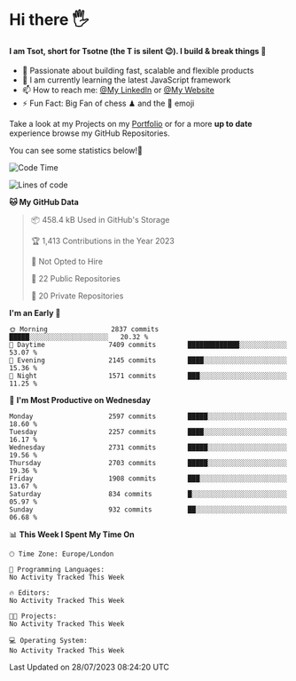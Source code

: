 # Hi there :raised_hand_with_fingers_splayed:
#### I am Tsot, short for Tsotne (the T is silent :wink:). I build & break things :space_invader:
- :telescope: Passionate about building fast, scalable and flexible products
- :seedling: I am currently learning the latest JavaScript framework 
- :mailbox: How to reach me: [@My LinkedIn](https://www.linkedin.com/in/tsotne-gvadzabia/) or [@My Website](https://tsotne.co.uk/contact)
- :zap: Fun Fact: Big Fan of chess ♟ and the 👾 emoji

Take a look at my Projects on my [Portfolio](https://tsotne.co.uk/) or for a more **up to date** experience browse my GitHub Repositories.

You can see some statistics below!:space_invader:
<!--START_SECTION:waka-->
![Code Time](http://img.shields.io/badge/Code%20Time-761%20hrs%202%20mins-blue)

![Lines of code](https://img.shields.io/badge/From%20Hello%20World%20I%27ve%20Written-6.7%20million%20lines%20of%20code-blue)

**🐱 My GitHub Data** 

> 📦 458.4 kB Used in GitHub's Storage 
 > 
> 🏆 1,413 Contributions in the Year 2023
 > 
> 🚫 Not Opted to Hire
 > 
> 📜 22 Public Repositories 
 > 
> 🔑 20 Private Repositories 
 > 
**I'm an Early 🐤** 

```text
🌞 Morning                2837 commits        █████░░░░░░░░░░░░░░░░░░░░   20.32 % 
🌆 Daytime                7409 commits        █████████████░░░░░░░░░░░░   53.07 % 
🌃 Evening                2145 commits        ████░░░░░░░░░░░░░░░░░░░░░   15.36 % 
🌙 Night                  1571 commits        ███░░░░░░░░░░░░░░░░░░░░░░   11.25 % 
```
📅 **I'm Most Productive on Wednesday** 

```text
Monday                   2597 commits        █████░░░░░░░░░░░░░░░░░░░░   18.60 % 
Tuesday                  2257 commits        ████░░░░░░░░░░░░░░░░░░░░░   16.17 % 
Wednesday                2731 commits        █████░░░░░░░░░░░░░░░░░░░░   19.56 % 
Thursday                 2703 commits        █████░░░░░░░░░░░░░░░░░░░░   19.36 % 
Friday                   1908 commits        ███░░░░░░░░░░░░░░░░░░░░░░   13.67 % 
Saturday                 834 commits         █░░░░░░░░░░░░░░░░░░░░░░░░   05.97 % 
Sunday                   932 commits         ██░░░░░░░░░░░░░░░░░░░░░░░   06.68 % 
```


📊 **This Week I Spent My Time On** 

```text
🕑︎ Time Zone: Europe/London

💬 Programming Languages: 
No Activity Tracked This Week

🔥 Editors: 
No Activity Tracked This Week

🐱‍💻 Projects: 
No Activity Tracked This Week

💻 Operating System: 
No Activity Tracked This Week
```


 Last Updated on 28/07/2023 08:24:20 UTC
<!--END_SECTION:waka-->
